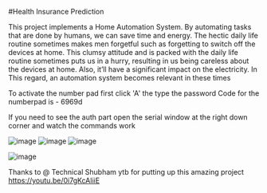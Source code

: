 #Health Insurance Prediction

This project implements a Home Automation System.
By automating tasks that are done by humans, we can save time and energy. The
hectic daily life routine sometimes makes men forgetful such as forgetting to
switch off the devices at home. This clumsy attitude and is packed with the daily
life routine sometimes puts us in a hurry, resulting in us being careless about the
devices at home. Also, it’ll have a significant impact on the electricity. In This
regard, an automation system becomes relevant in these times

To activate the number pad first click 'A' the type the password 
Code for the numberpad is - 6969d

If you need to see the auth part open the serial window at the right down corner and watch the commands work

 
![image](https://user-images.githubusercontent.com/91555336/196211478-9f73fddd-5e52-4220-8e20-01e6bdefc9ef.png)
![image](https://user-images.githubusercontent.com/91555336/196211638-68c4d347-d362-49c3-b9cd-eb0ef9e8ff9a.png)
![image](https://user-images.githubusercontent.com/91555336/196211728-012b4055-e9a4-4d61-ab70-3dcdf2407f14.png)

![image](https://user-images.githubusercontent.com/91555336/196212774-fffafb85-fe38-4cce-9f81-64c9cabd8bed.png)

Thanks to @ Technical Shubham ytb for putting up this amazing project 
https://youtu.be/0i7gKcAliiE
